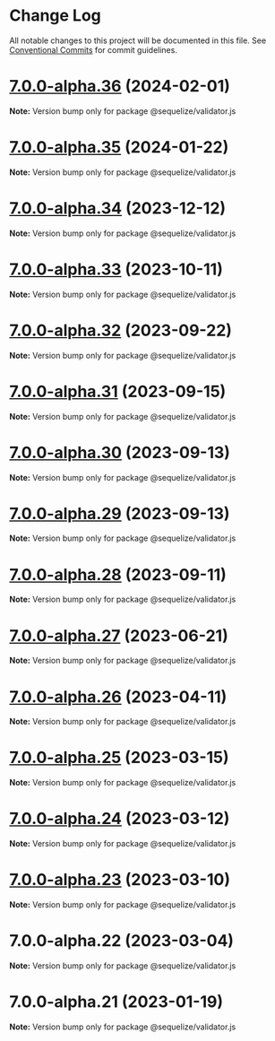 # Change Log

All notable changes to this project will be documented in this file.
See [Conventional Commits](https://conventionalcommits.org) for commit guidelines.

# [7.0.0-alpha.36](https://github.com/sequelize/sequelize/compare/v7.0.0-alpha.35...v7.0.0-alpha.36) (2024-02-01)

**Note:** Version bump only for package @sequelize/validator.js





# [7.0.0-alpha.35](https://github.com/sequelize/sequelize/compare/v7.0.0-alpha.34...v7.0.0-alpha.35) (2024-01-22)

**Note:** Version bump only for package @sequelize/validator.js





# [7.0.0-alpha.34](https://github.com/sequelize/sequelize/compare/v7.0.0-alpha.33...v7.0.0-alpha.34) (2023-12-12)

**Note:** Version bump only for package @sequelize/validator.js





# [7.0.0-alpha.33](https://github.com/sequelize/sequelize/compare/v7.0.0-alpha.32...v7.0.0-alpha.33) (2023-10-11)

**Note:** Version bump only for package @sequelize/validator.js





# [7.0.0-alpha.32](https://github.com/sequelize/sequelize/compare/v7.0.0-alpha.31...v7.0.0-alpha.32) (2023-09-22)

**Note:** Version bump only for package @sequelize/validator.js





# [7.0.0-alpha.31](https://github.com/sequelize/sequelize/compare/v7.0.0-alpha.30...v7.0.0-alpha.31) (2023-09-15)

**Note:** Version bump only for package @sequelize/validator.js





# [7.0.0-alpha.30](https://github.com/sequelize/sequelize/compare/v7.0.0-alpha.29...v7.0.0-alpha.30) (2023-09-13)

**Note:** Version bump only for package @sequelize/validator.js





# [7.0.0-alpha.29](https://github.com/sequelize/sequelize/compare/v7.0.0-alpha.28...v7.0.0-alpha.29) (2023-09-13)

**Note:** Version bump only for package @sequelize/validator.js





# [7.0.0-alpha.28](https://github.com/sequelize/sequelize/compare/v7.0.0-alpha.27...v7.0.0-alpha.28) (2023-09-11)

**Note:** Version bump only for package @sequelize/validator.js





# [7.0.0-alpha.27](https://github.com/sequelize/sequelize/compare/v7.0.0-alpha.26...v7.0.0-alpha.27) (2023-06-21)

**Note:** Version bump only for package @sequelize/validator.js





# [7.0.0-alpha.26](https://github.com/sequelize/sequelize/compare/v7.0.0-alpha.25...v7.0.0-alpha.26) (2023-04-11)

**Note:** Version bump only for package @sequelize/validator.js





# [7.0.0-alpha.25](https://github.com/sequelize/sequelize/compare/v7.0.0-alpha.24...v7.0.0-alpha.25) (2023-03-15)

**Note:** Version bump only for package @sequelize/validator.js





# [7.0.0-alpha.24](https://github.com/sequelize/sequelize/compare/v7.0.0-alpha.23...v7.0.0-alpha.24) (2023-03-12)

**Note:** Version bump only for package @sequelize/validator.js





# [7.0.0-alpha.23](https://github.com/sequelize/sequelize/compare/v7.0.0-alpha.22...v7.0.0-alpha.23) (2023-03-10)

**Note:** Version bump only for package @sequelize/validator.js





# 7.0.0-alpha.22 (2023-03-04)

**Note:** Version bump only for package @sequelize/validator.js





# 7.0.0-alpha.21 (2023-01-19)

**Note:** Version bump only for package @sequelize/validator.js
